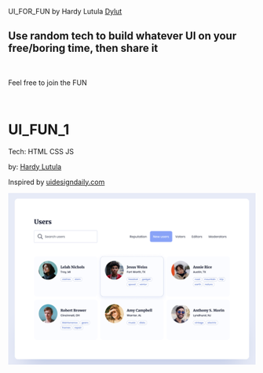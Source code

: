 UI_FOR_FUN by Hardy Lutula [Dylut]()


## Use random tech to build whatever UI on your free/boring time, then share it

<br />

Feel free to join the FUN

<br />

# UI_FUN_1

Tech: HTML CSS JS

by: [Hardy Lutula]()

Inspired by [uidesigndaily.com](https://uidesigndaily.com/posts/figma-users-list-card-day-1542)

![ui_fun_1](./images/ui_fun_1.png)
